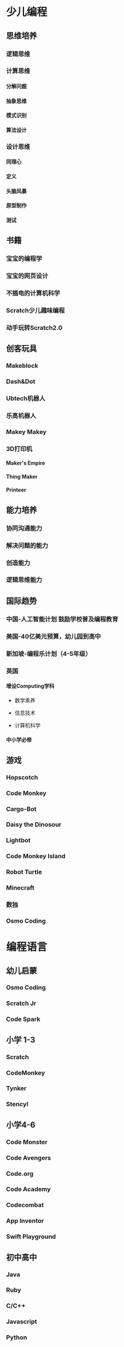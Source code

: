 # 少儿编程


## 思维培养

### 逻辑思维

### 计算思维

#### 分解问题

#### 抽象思维

#### 模式识别

#### 算法设计

### 设计思维

#### 同理心

#### 定义

#### 头脑风暴

#### 原型制作

#### 测试

## 书籍

### 宝宝的编程学

### 宝宝的网页设计

### 不插电的计算机科学

### Scratch少儿趣味编程

### 动手玩转Scratch2.0

## 创客玩具

### Makeblock

### Dash&Dot

### Ubtech机器人

### 乐高机器人

### Makey Makey

### 3D打印机

#### Maker's Empire

#### Thing Maker

#### Printeer

## 能力培养

### 协同沟通能力

### 解决问题的能力

### 创造能力

### 逻辑思维能力

## 国际趋势

### 中国-人工智能计划 鼓励学校普及编程教育

### 美国-40亿美元预算，幼儿园到高中

### 新加坡-编程乐计划（4-5年级）

### 英国

#### 增设Computing学科

- 数学素养

- 信息技术

- 计算机科学

#### 中小学必修

## 游戏

### Hopscotch

### Code Monkey

### Cargo-Bot

### Daisy the Dinosour

### Lightbot

### Code Monkey Island

### Robot Turtle

### Minecraft

### 数独

### Osmo Coding


# 编程语言


## 幼儿启蒙

### Osmo Coding

### Scratch Jr

### Code Spark

## 小学 1-3

### Scratch

### CodeMonkey

### Tynker

### Stencyl

## 小学4-6

### Code Monster

### Code Avengers

### Code.org

### Code Academy

### Codecombat

### App Inventor

### Swift Playground

## 初中高中

### Java

### Ruby

### C/C++

### Javascript

### Python

